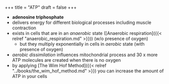 +++
title = "ATP"
draft = false
+++

-   **adenosine triphosphate**
-   delivers energy for different biological processes including muscle contraction
-   exists in cells that are in an _anaerobic_ state ([Anaerobic respiration]({{< relref "anaerobic_respiration.md" >}})) (w/o presence of oxygen)
    -   but they multiply exponentially in cells in _aerobic_ state (with presence of oxygen)
-   _aerobic dissimilation_ influences mitochondrial process and 30 x more ATP molecules are created when there is no oxygen
-   by applying [The Wim Hof Method]({{< relref "../books/the_wim_hof_method.md" >}}) you can increase the amount of ATP in your cells
